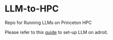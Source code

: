 # LLM-to-HPC
Repo for Running LLMs on Princeton HPC

Please refer to this [guide](https://scm1210.github.io/posts/LLM%20on%20HPC/LLM-to-HPC.html) to set-up LLM on adroit. 
